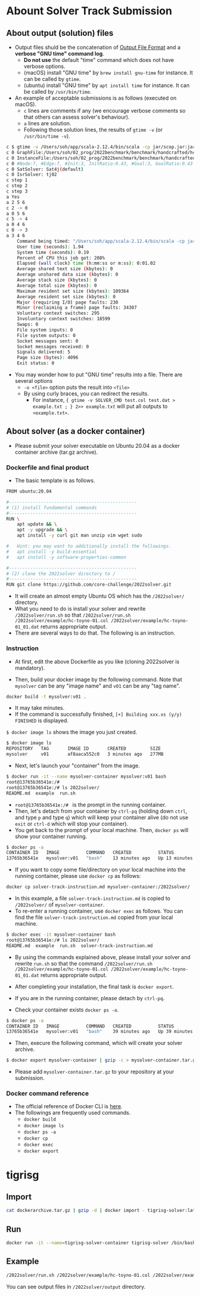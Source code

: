 # Abount Solver Track Submission

## About output (solution) files

- Output files shuld be the concatenation of [Output File Format](https://core-challenge.github.io/2022/#output-file-format) and a **verbose "GNU time" command log**.
  - **Do not use** the default "time" command which does not have verbose options.
  - (macOS) install "GNU time"  by `brew install gnu-time` for instance. It can be called by `gtime`.
  - (ubuntu) install "GNU time" by `apt install time` for instance. It can be called by `/usr/bin/time`.
- An example of acceptable submissions is as follows (executed on macOS).
  - `c` lines are comments if any (we encourage verbose comments so that others can assess solver's behaviour).
  - `a` lines are solution.
  - Following those solution lines, the results of `gtime -v` (or `/usr/bin/time -v`).

```bash
c $ gtime -v /Users/soh/app/scala-2.12.4/bin/scala -cp jar/scop.jar:jar/coresolver_2.12-1.3.5.jar fun.scop.app.isr.IsrSolver -isrsolver tj02 /Users/soh/02_prog/2022benchmark/benchmark/handcrafted/hc-toyyes-01.col /Users/soh/02_prog/2022benchmark/benchmark/handcrafted/hc-toyyes-01_01.dat 
c 0 GraphFile:/Users/soh/02_prog/2022benchmark/benchmark/handcrafted/hc-toyyes-01.col
c 0 InstanceFile:/Users/soh/02_prog/2022benchmark/benchmark/handcrafted/hc-toyyes-01_01.dat
c 0 #Node:7, #Edge:7, #Init:3, InitRatio:0.43, #Goal:3, GoalRatio:0.43
c 0 SatSolver: Sat4j(default)
c 0 IsrSolver: tj02
c step 1
c step 2
c step 3
a Yes
a 2 5 6
c 2 -> 0
a 0 5 6
c 5 -> 4
a 0 4 6
c 0 -> 3
a 3 4 6
	Command being timed: "/Users/soh/app/scala-2.12.4/bin/scala -cp jar/scop.jar:jar/coresolver_2.12-1.3.5.jar fun.scop.app.isr.IsrSolver -isrsolver tj02 /Users/soh/02_prog/2022benchmark/benchmark/handcrafted/hc-toyyes-01.col /Users/soh/02_prog/2022benchmark/benchmark/handcrafted/hc-toyyes-01_01.dat"
	User time (seconds): 1.94
	System time (seconds): 0.19
	Percent of CPU this job got: 208%
	Elapsed (wall clock) time (h:mm:ss or m:ss): 0:01.02
	Average shared text size (kbytes): 0
	Average unshared data size (kbytes): 0
	Average stack size (kbytes): 0
	Average total size (kbytes): 0
	Maximum resident set size (kbytes): 109364
	Average resident set size (kbytes): 0
	Major (requiring I/O) page faults: 230
	Minor (reclaiming a frame) page faults: 34307
	Voluntary context switches: 295
	Involuntary context switches: 18599
	Swaps: 0
	File system inputs: 0
	File system outputs: 0
	Socket messages sent: 0
	Socket messages received: 0
	Signals delivered: 5
	Page size (bytes): 4096
	Exit status: 0
```

- You may wonder how to put "GNU time" results into a file. There are several options
  - `-o <file>` option puts the result into `<file>`
  - By using curly braces, you can redirect the results. 
    - For instance, `{ gtime -v SOLVER_CMD test.col test.dat > example.txt ; } 2>> example.txt` will put all outputs to `<example.txt>`.

## About solver (as a docker container)

- Please submit your solver executable on Ubuntu 20.04 as a docker container archive (tar.gz archive).


### Dockerfile and final product

- The basic template is as follows.

``` bash
FROM ubuntu:20.04

#------------------------------------------------
# (1) install fundamental commands
#------------------------------------------------
RUN \
    apt update && \
    apt -y upgrade && \
    apt install -y curl git man unzip vim wget sudo

#   Hint: you may want to additionally install the followings. 
#   apt install -y build-essential
#   apt install -y software-properties-common

#------------------------------------------------
# (2) clone the 2022solver directory to /
#------------------------------------------------
RUN git clone https://github.com/core-challenge/2022solver.git
```

- It will create an almost empty Ubuntu OS which has the `/2022solver/` directory.
- What you need to do is install your solver and rewrite `/2022solver/run.sh` so that `/2022solver/run.sh /2022solver/example/hc-toyno-01.col /2022solver/example/hc-toyno-01_01.dat` returns appropriate output.
- There are several ways to do that. The following is an instruction.

### Instruction

- At first, edit the above Dockerfile as you like (cloning 2022solver is mandatory).

- Then, build your docker image by the following command. Note that `mysolver` can be any "image name" and `v01` can be any "tag name".

```bash
docker build -t mysolver:v01 .
```

- It may take minutes. 
- If the command is successfully finished, `[+] Building xxx.xs (y/y) FINISHED` is displayed. 

`$ docker image ls` shows the image you just created. 

```bash
$ docker image ls
REPOSITORY   TAG       IMAGE ID       CREATED         SIZE
mysolver     v01       af8aaca552c0   3 minutes ago   277MB
```

- Next, let's launch your "container" from the image. 

```bash
$ docker run -it --name mysolver-container mysolver:v01 bash
root@13765b36541e:/# 
root@13765b36541e:/# ls 2022solver/
README.md  example  run.sh
```

- `root@13765b36541e:/# ` is the prompt in the running container. 
- Then, let's detach from your container by `ctrl-pq` (holding down `ctrl`, and type `p` and type `q`) which will keep your container alive (do not use `exit` or `ctrl-d` which will stop your container). 
- You get back to the prompt of your local machine. Then, `docker ps` will show your container running. 

```bash
$ docker ps -a
CONTAINER ID   IMAGE          COMMAND   CREATED          STATUS          PORTS     NAMES
13765b36541e   mysolver:v01   "bash"    13 minutes ago   Up 13 minutes             mysolver-container
```

- If you want to copy some file/directory on your local machine into the running container, please use `docker cp` as follows:

```bash
docker cp solver-track-instruction.md mysolver-container:/2022solver/
```

- In this example, a file `solver-track-instruction.md` is copied to `/2022solver/` of `mysolver-container`. 
- To re-enter a running container, use `docker exec` as follows. You can find the file `solver-track-instruction.md` copied from your local machine. 

```bash
$ docker exec -it mysolver-container bash
root@13765b36541e:/# ls 2022solver/
README.md  example  run.sh  solver-track-instruction.md
```

- By using the commands explained above, please install your solver and rewrite `run.sh` so that the command `/2022solver/run.sh /2022solver/example/hc-toyno-01.col /2022solver/example/hc-toyno-01_01.dat` returns appropriate output. 

- After completing your installation, the final task is `docker export`.
- If you are in the running container, please detach by `ctrl-pq`.
- Check your container exists `docker ps -a`. 

```bash
$ docker ps -a
CONTAINER ID   IMAGE          COMMAND   CREATED          STATUS          PORTS     NAMES
13765b36541e   mysolver:v01   "bash"    39 minutes ago   Up 39 minutes             mysolver-container
``` 

- Then, execure the following command, which will create your solver archive. 

```bash
$ docker export mysolver-container | gzip -c > mysolver-container.tar.gz
```

- Please add `mysolver-container.tar.gz` to your repository at your submission. 

### Docker command reference

- The official reference of Docker CLI is [here](https://docs.docker.com/engine/reference/run/).
- The followings are frequently used commands.
  - `docker build`
  - `docker image ls`
  - `docker ps -a`
  - `docker cp`
  - `docker exec`
  - `docker export`
# tigrisg

## Import
```bash
cat dockerarchive.tar.gz | gzip -d | docker import - tigrisg-solver:latest
```

## Run
```bash
docker run -it --name=tigrisg-solver-container tigrisg-solver /bin/bash
```

## Example
```bash
/2022solver/run.sh /2022solver/example/hc-toyno-01.col /2022solver/example/hc-toyno-01_01.dat
```

You can see output files in `/2022solver/output` directory.